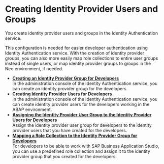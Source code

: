 <!-- loioa9bd926e9ae2470f816854c99d980db7 -->

# Creating Identity Provider Users and Groups

You create identity provider users and groups in the Identity Authentication service.

This configuration is needed for easier developer authentication using Identity Authentication service. With the creation of identity provider groups, you can also more easily map role collections to entire user groups instead of single users, or map identity provider groups to groups in the Neo environment, if needed.

-   **[Creating an Identity Provider Group for Developers](Creating_an_Identity_Provider_Group_for_Developers_2f72082.md "In the administration console of the Identity Authentication service, you can create an identity provider group for the
		developers.")**  
In the administration console of the Identity Authentication service, you can create an identity provider group for the developers.
-   **[Creating Identity Provider Users for Developers](Creating_Identity_Provider_Users_for_Developers_8807ec0.md "In the administration console of the Identity Authentication service, you can create identity provider users for the developers working in
		the ABAP environment.")**  
In the administration console of the Identity Authentication service, you can create identity provider users for the developers working in the ABAP environment.
-   **[Assigning the Identity Provider User Group to the Identity Provider Users for Developers](Assigning_the_Identity_Provider_User_Group_to_the_Identity_Provider_Users_for_Developers_198c2ca.md "Assign the identity provider user group for developers to the identity provider users that you have created for the
		developers.")**  
Assign the identity provider user group for developers to the identity provider users that you have created for the developers.
-   **[Mapping a Role Collection to the Identity Provider Group for Developers](Mapping_a_Role_Collection_to_the_Identity_Provider_Group_for_Developers_e1a5052.md "For developers to be able to work with SAP Business Application Studio, you can use a predefined role collection and assign it to the
		identity provider group that you created for the developers.")**  
For developers to be able to work with SAP Business Application Studio, you can use a predefined role collection and assign it to the identity provider group that you created for the developers.

